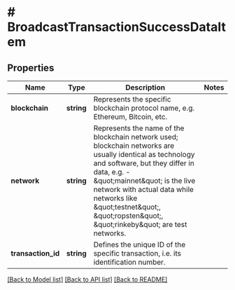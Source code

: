 # # BroadcastTransactionSuccessDataItem

## Properties

Name | Type | Description | Notes
------------ | ------------- | ------------- | -------------
**blockchain** | **string** | Represents the specific blockchain protocol name, e.g. Ethereum, Bitcoin, etc. |
**network** | **string** | Represents the name of the blockchain network used; blockchain networks are usually identical as technology and software, but they differ in data, e.g. - \&quot;mainnet\&quot; is the live network with actual data while networks like \&quot;testnet\&quot;, \&quot;ropsten\&quot;, \&quot;rinkeby\&quot; are test networks. |
**transaction_id** | **string** | Defines the unique ID of the specific transaction, i.e. its identification number. |

[[Back to Model list]](../../README.md#models) [[Back to API list]](../../README.md#endpoints) [[Back to README]](../../README.md)
